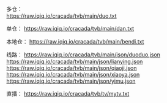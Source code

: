 多仓：  
https://raw.iqiq.io/cracada/tvb/main/duo.txt

单仓：
https://raw.iqiq.io/cracada/tvb/main/dan.txt

本地仓：
https://raw.iqiq.io/cracada/tvb/main/bendi.txt

线路：
https://raw.iqiq.io/cracada/tvb/main/json/duoduo.json
https://raw.iqiq.io/cracada/tvb/main/json/lianying.json
https://raw.iqiq.io/cracada/tvb/main/json/qiaoji.json
https://raw.iqiq.io/cracada/tvb/main/json/xiaoya.json
https://raw.iqiq.io/cracada/tvb/main/json/yimu.json

直播：
https://raw.iqiq.io/cracada/tvb/tv/mytv.txt


